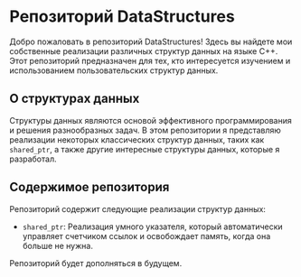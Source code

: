 # Репозиторий DataStructures

Добро пожаловать в репозиторий DataStructures! Здесь вы найдете мои собственные реализации различных структур данных на языке C++. Этот репозиторий предназначен для тех, кто интересуется изучением и использованием пользовательских структур данных.

## О структурах данных

Структуры данных являются основой эффективного программирования и решения разнообразных задач. В этом репозитории я представляю реализации некоторых классических структур данных, таких как `shared_ptr`, а также другие интересные структуры данных, которые я разработал.

## Содержимое репозитория

Репозиторий содержит следующие реализации структур данных:

- `shared_ptr`: Реализация умного указателя, который автоматически управляет счетчиком ссылок и освобождает память, когда она больше не нужна.

Репозиторий будет дополняться  в будущем.
